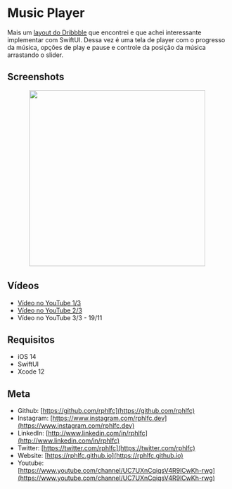 # Music Player
Mais um [layout do Dribbble](https://dribbble.com/shots/14573542-Music-Player-Daily-UI) que encontrei e que achei interessante implementar com SwiftUI. Dessa vez é uma tela de player com o progresso da música, opções de play e pause e controle da posição da música arrastando o slider.

## Screenshots
<p align="center">
    <img src="https://user-images.githubusercontent.com/16376748/99463994-d3d5fa80-2915-11eb-9fed-a723456a0272.png" width="400">&nbsp;
</p>

## Vídeos
- [Vídeo no YouTube 1/3](https://youtu.be/qXUE-ZFjj0M)
- [Vídeo no YouTube 2/3](https://youtu.be/dHQmiw_3yH0)
- Vídeo no YouTube 3/3 - 19/11
 
## Requisitos
- iOS 14
- SwiftUI
- Xcode 12

## Meta
- Github: [https://github.com/rphlfc](https://github.com/rphlfc)
- Instagram: [https://www.instagram.com/rphlfc.dev](https://www.instagram.com/rphlfc.dev)
- LinkedIn: [http://www.linkedin.com/in/rphlfc](http://www.linkedin.com/in/rphlfc)
- Twitter: [https://twitter.com/rphlfc](https://twitter.com/rphlfc)
- Website: [https://rphlfc.github.io](https://rphlfc.github.io)
- Youtube: [https://www.youtube.com/channel/UC7UXnCqiqsV4R9lCwKh-rwg](https://www.youtube.com/channel/UC7UXnCqiqsV4R9lCwKh-rwg)

